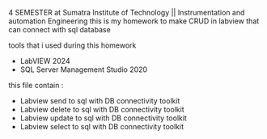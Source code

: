 4 SEMESTER at Sumatra Institute of Technology || Instrumentation and automation Engineering
this is my homework to make CRUD in labview that can connect with sql database

tools that i used during this homework
- LabVIEW 2024
- SQL Server Management Studio 2020

this file contain :
- Labview send to sql  with DB connectivity toolkit
- Labview delete to sql  with DB connectivity toolkit
- Labview update to sql  with DB connectivity toolkit
- Labview select to sql  with DB connectivity toolkit 
